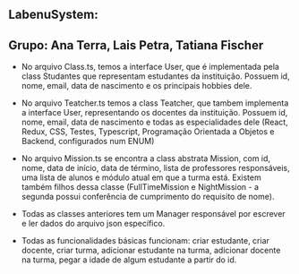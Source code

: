 ## LabenuSystem:

## Grupo: Ana Terra, Lais Petra, Tatiana Fischer

* No arquivo Class.ts, temos a interface User, que é implementada pela class Studantes que representam estudantes da instituição. Possuem id, nome, email, data de nascimento e os principais hobbies dele. 

- No arquivo Teatcher.ts temos a class Teatcher, que tambem implementa a interface User, representando os docentes da instituição. Possuem id, nome, email, data de nascimento e todas as especialidades dele (React, Redux, CSS, Testes, Typescript, Programação Orientada a Objetos e Backend, configurados num ENUM)

- No arquivo Mission.ts se encontra a class abstrata Mission, com id, nome, data de início, data de término, lista de professores responsáveis, uma lista de alunos e módulo atual em que a turma está. Existem também filhos dessa classe (FullTimeMission e NightMission - a segunda possui conferência de cumprimento do requisito de nome). 

- Todas as classes anteriores tem um Manager responsável por escrever e ler dados do arquivo json específico. 

- Todas as funcionalidades básicas funcionam: criar estudante, criar docente, criar turma, adicionar estudante na turma, adicionar docente na turma, pegar a idade de algum estudante a partir do id.
